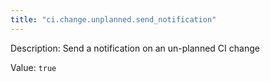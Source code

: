 ```yaml
---
title: "ci.change.unplanned.send_notification"
---
```


Description: Send a notification on an un-planned CI change 

Value: `true`